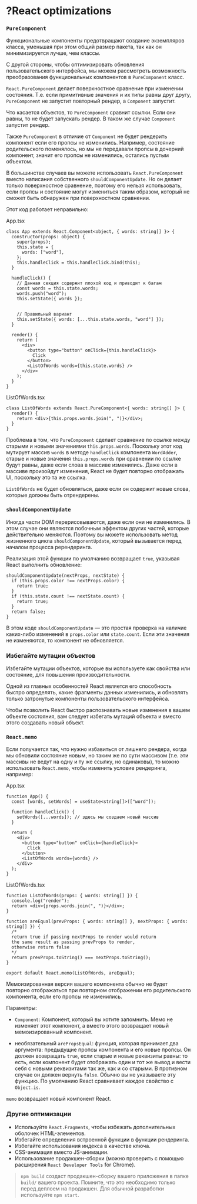 # ?React optimizations

### `PureComponent`

Функциональные компоненты предотвращают создание экземпляров класса, уменьшая при этом общий размер пакета, так как он минимизируется лучше, чем классы.

С другой стороны, чтобы оптимизировать обновления пользовательского интерфейса, мы можем рассмотреть возможность преобразования функциональных компонентов в `PureComponent` класс. 

`React.PureComponent` делает поверхностное сравнение при изменении состояния. Т.е. если примитивные значения и их типы равны друг другу, `PureComponent` не запустит повторный рендер, а `Component` запустит.

Что касается объектов, то `PureComponent` сравнит ссылки. Если они равны, то не будет запускать рендер. В таком же случае `Component` запустит рендер.

Также `PureComponent` в отличие от `Component` не будет рендерить компонент если его пропсы не изменились. Например, состояние родительского поменялось, но мы не передавали пропсы в дочерний компонент, значит его пропсы не изменились, остались пустым объектом.

В большинстве случаев вы можете использовать `React.PureComponent` вместо написания собственного `shouldComponentUpdate`. Но он делает только поверхностное сравнение, поэтому его нельзя использовать, если пропсы и состояние могут измениться таким образом, который не сможет быть обнаружен при поверхностном сравнении.

Этот код работает неправильно:

App.tsx
~~~
class App extends React.Component<object, { words: string[] }> {
  constructor(props: object) {
    super(props);
    this.state = {
      words: ["word"],
    };
    this.handleClick = this.handleClick.bind(this);
  }

  handleClick() {
    // Данная секция содержит плохой код и приводит к багам
    const words = this.state.words;
    words.push("word");
    this.setState({ words });


    // Правильный вариант
    this.setState({ words: [...this.state.words, "word"] });
  }

  render() {
    return (
      <div>
        <button type="button" onClick={this.handleClick}>
          Click
        </button>
        <ListOfWords words={this.state.words} />
      </div>
    );
  }
}
~~~

ListOfWords.tsx
~~~
class ListOfWords extends React.PureComponent<{ words: string[] }> {
  render() {
    return <div>{this.props.words.join(", ")}</div>;
  }
}
~~~

Проблема в том, что `PureComponent` сделает сравнение по ссылке между старыми и новыми значениями `this.props.words`. Поскольку этот код мутирует массив `words` в методе `handleClick` компонента `WordAdder`, старые и новые значения `this.props.words` при сравнении по ссылке будут равны, даже если слова в массиве изменились. Даже если в массиве произойдут изменения, React не будет повторно отображать UI, поскольку это та же ссылка.

`ListOfWords` не будет обновляться, даже если он содержит новые слова, которые должны быть отрендерены.

### `shouldComponentUpdate`

Иногда части DOM перерисовываются, даже если они не изменились. В этом случае они являются побочным эффектом других частей, которые действительно меняются. Поэтому вы можете использовать метод жизненного цикла `shouldComponentUpdate`, который вызывается перед началом процесса ререндеринга.

Реализация этой функции по умолчанию возвращает `true`, указывая React выполнить обновление:

~~~
shouldComponentUpdate(nextProps, nextState) {
  if (this.props.color !== nextProps.color) {
    return true;
  }
  if (this.state.count !== nextState.count) {
    return true;
  }
  return false;
}
~~~

В этом коде `shouldComponentUpdate` — это простая проверка на наличие каких-либо изменений в `props.color` или `state.count`. Если эти значения не изменяются, то компонент не обновляется.

### Избегайте мутации объектов

Избегайте мутации объектов, которые вы используете как свойства или состояние, для повышения производительности.

Одной из главных особенностей React является его способность быстро определять, какие фрагменты данных изменились, и обновлять только затронутые компоненты пользовательского интерфейса.

Чтобы позволить React быстро распознавать новые изменения в вашем объекте состояния, вам следует избегать мутаций объекта и вместо этого создавать новый объект.

### `React.memo`

Если получается так, что нужно избавиться от лишнего рендера, когда мы обновили состояние новым, но таким же по сути массивом (т.е. эти массивы не ведут на одну и ту же ссылку, но одинаковы), то можно использовать `React.memo`, чтобы изменить условие рендеринга, например:

App.tsx
~~~
function App() {
  const [words, setWords] = useState<string[]>(["word"]);

  function handleClick() {
    setWords([...words]); // здесь мы создаем новый массив
  }

  return (
    <div>
      <button type="button" onClick={handleClick}>
        Click
      </button>
      <ListOfWords words={words} />
    </div>
  );
}
~~~

ListOfWords.tsx
~~~
function ListOfWords(props: { words: string[] }) {
  console.log("render");
  return <div>{props.words.join(", ")}</div>;
}

function areEqual(prevProps: { words: string[] }, nextProps: { words: string[] }) {
  /*
  return true if passing nextProps to render would return
  the same result as passing prevProps to render,
  otherwise return false
  */
  return prevProps.toString() === nextProps.toString();
}

export default React.memo(ListOfWords, areEqual);
~~~

Мемоизированная версия вашего компонента обычно не будет повторно отображаться при повторном отображении его родительского компонента, если его пропсы не изменились.

Параметры:

* `Component`: Компонент, который вы хотите запомнить. Мемо не изменяет этот компонент, а вместо этого возвращает новый мемоизированный компонент.

* необязательный `arePropsEqual`: функция, которая принимает два аргумента: предыдущие пропсы компонента и его новые пропсы. Он должен возвращать `true`, если старые и новые реквизиты равны: то есть, если компонент будет отображать один и тот же вывод и вести себя с новыми реквизитами так же, как и со старыми. В противном случае он должен вернуть `false`. Обычно вы не указываете эту функцию. По умолчанию React сравнивает каждое свойство с `Object.is`.

`memo` возвращает новый компонент React.

### Другие оптимизации

* Используйте `React.Fragments`, чтобы избежать дополнительных оболочек HTML-элементов.
* Избегайте определения встроенной функции в функции рендеринга.
* Избегайте использования индекса в качестве ключа.
* CSS-анимация вместо JS-анимации.
* Использование продакшен-сборки (можно проверить с помощью расширения `React Developer Tools` for Chrome).

> `npm build` создаст продакшен-сборку вашего приложения в папке `build/` вашего проекта. Помните, что это необходимо только перед деплоем на продакшен. Для обычной разработки используйте `npm start`.
